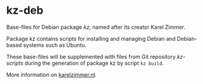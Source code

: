 # kz-deb

Base-files for Debian package *kz*, named after its creator Karel Zimmer.

Package kz contains scripts for installing and managing Debian and Debian-based systems such as Ubuntu.

These base-files will be supplemented with files from Git repository
*kz-scripts* during the generation of package kz by script `kz build`.

More information on [karelzimmer.nl](https://karelzimmer.nl).
